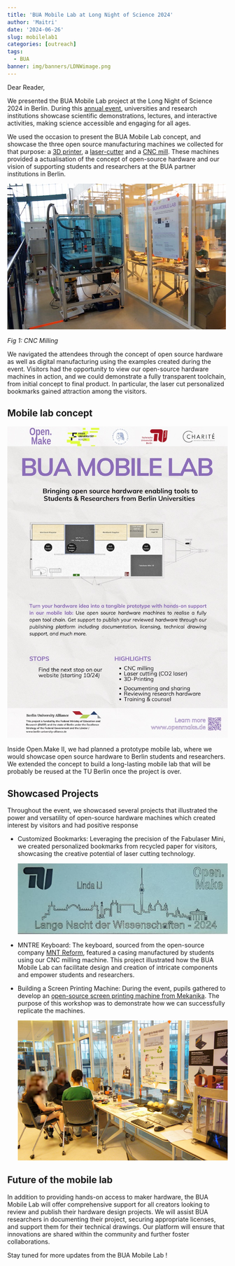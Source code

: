 ```yaml
---
title: 'BUA Mobile Lab at Long Night of Science 2024'
author: 'Maitri'
date: '2024-06-26'
slug: mobilelab1
categories: [outreach]
tags:
  - BUA
banner: img/banners/LDNWimage.png  
---
```



Dear Reader, 

We presented the BUA Mobile Lab project at the Long Night of Science 2024 in Berlin. During this [annual event](https://www.langenachtderwissenschaften.de),
universities and research institutions showcase scientific demonstrations, lectures, and interactive activities, making science accessible and engaging for all ages. 

We used the occasion to present the BUA Mobile Lab concept, and showcase the three open source manufacturing machines we collected for that purpose: a [3D printer](https://www.inmachines.net/open-lab-starter-kit#Small3DPrinter), a [laser-cutter](https://www.inmachines.net/open-lab-starter-kit#SmallLaser) and a [CNC mill](https://www.mekanika.io/mekanika-cnc-milling). These machines provided a actualisation of the concept of open-source hardware and our vision of supporting students and researchers at the BUA partner institutions in Berlin.

![image](images/outside.jpeg)   

*Fig 1: CNC Milling*  

We navigated the attendees through the concept of open source hardware as well as digital manufacturing using the examples created during the event.
Visitors had the  opportunity to view our open-source hardware machines in action, and we could demonstrate a fully transparent toolchain, from initial concept to final product. In particular, the laser cut personalized bookmarks gained attraction among the visitors.

## Mobile lab concept


![image](images/poster.jpg)

Inside Open.Make II, we had planned a prototype mobile lab, where we would showcase open source hardware to Berlin students and researchers. We extended the concept to build a long-lasting mobile lab that will be probably be reused at the TU Berlin once the project is over. 




## Showcased Projects

Throughout the event, we showcased several projects that illustrated the power and versatility of open-source hardware machines which created interest by visitors and had positive response

* Customized Bookmarks: Leveraging the precision of the Fabulaser Mini, we created personalized bookmarks from recycled paper for visitors, showcasing the creative potential of laser cutting technology.

  ![image](images/bookmark.jpg) 


* MNTRE Keyboard: The keyboard, sourced from the open-source company [MNT Reform](https://mntre.com), featured a casing manufactured by students using our CNC milling machine. This project illustrated how the BUA Mobile Lab can facilitate  design and creation of intricate components and empower students and researchers.




* Building a Screen Printing Machine: During the event, pupils gathered to develop an [open-source screen printing machine from Mekanika](https://www.mekanika.io/shop/category/screen-printing-4?gad_source=5&gclid=EAIaIQobChMIpqfWjaK_hwMVm1qRBR3CMg-wEAAYASAAEgLP-fD_BwE). The purpose of this workshop was to demonstrate how we can successfully replicate the machines.

  ![image](images/workshop.jpg)


## Future of the mobile lab

In addition to providing hands-on access to maker hardware, the BUA Mobile Lab will offer comprehensive support for all creators looking to review and publish their hardware design projects. We will assist BUA researchers in documenting their project, securing appropriate licenses, and support them for their technical drawings. Our platform will ensure that innovations are shared within the community and further foster collaborations.

Stay tuned for more updates from the BUA Mobile Lab !